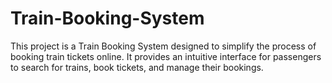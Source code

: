 # Train-Booking-System
This project is a Train Booking System designed to simplify the process of booking train tickets online. It provides an intuitive interface for passengers to search for trains, book tickets, and manage their bookings.
